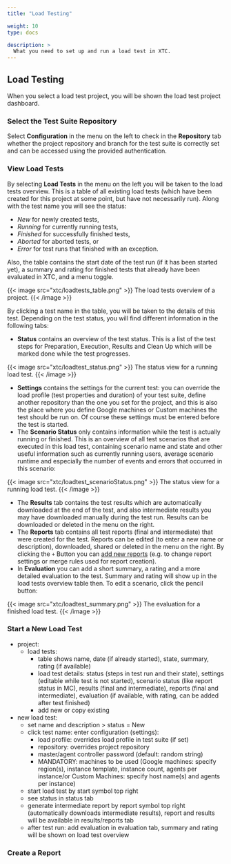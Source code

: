 ```yaml
---
title: "Load Testing"

weight: 10
type: docs

description: >
  What you need to set up and run a load test in XTC.
---
```


## Load Testing

When you select a load test project, you will be shown the load test project dashboard. 

### Select the Test Suite Repository

Select **Configuration** in the menu on the left to check in the **Repository** tab whether the project repository and branch for the test suite is correctly set and can be accessed using the provided authentication.

### View Load Tests

By selecting **Load Tests** in the menu on the left you will be taken to the load tests overview. This is a table of all existing load tests (which have been created for this project at some point, but have not necessarily run). Along with the test name you will see the status:
* _New_ for newly created tests,
* _Running_ for currently running tests, 
* _Finished_ for successfully finished tests, 
* _Aborted_ for aborted tests, or 
* _Error_ for test runs that finished with an exception.

Also, the table contains the start date of the test run (if it has been started yet), a summary and rating for finished tests that already have been evaluated in XTC, and a menu toggle. 

{{< image src="xtc/loadtests_table.png" >}}
The load tests overview of a project.
{{< /image >}}

By clicking a test name in the table, you will be taken to the details of this test. Depending on the test status, you will find different information in the following tabs:

* **Status** contains an overview of the test status. This is a list of the test steps for Preparation, Execution, Results and Clean Up which will be marked done while the test progresses. 

{{< image src="xtc/loadtest_status.png" >}}
The status view for a running load test.
{{< /image >}}

* **Settings** contains the settings for the current test: you can override the load profile (test properties and duration) of your test suite, define another repository than the one you set for the project, and this is also the place where you define Google machines or Custom machines the test should be run on. Of course these settings must be entered before the test is started. 
* The **Scenario Status** only contains information while the test is actually running or finished. This is an overview of all test scenarios that are executed in this load test, containing scenario name and state and other useful information such as currently running users, average scenario runtime and especially the number of events and errors that occurred in this scenario:

{{< image src="xtc/loadtest_scenarioStatus.png" >}}
The status view for a running load test.
{{< /image >}}

* The **Results** tab contains the test results which are automatically downloaded at the end of the test, and also intermediate results you may have downloaded manually during the test run. Results can be downloaded or deleted in the menu on the right.
* The **Reports** tab contains all test reports (final and intermediate) that were created for the test. Reports can be edited (to enter a new name or description), downloaded, shared or deleted in the menu on the right. By clicking the `+` Button you can [add new reports](#create-a-report) (e.g. to change report settings or merge rules used for report creation).
* In **Evaluation** you can add a short summary, a rating and a more detailed evaluation to the test. Summary and rating will show up in the load tests overview table then. To edit a scenario, click the pencil button:

{{< image src="xtc/loadtest_summary.png" >}}
The evaluation for a finished load test.
{{< /image >}}


### Start a New Load Test

* project: 
    * load tests: 
        * table shows name, date (if already started), state, summary, rating (if available)
        * load test details: status (steps in test run and their state), settings (editable while test is not started), scenario status (like report status in MC), results (final and intermediate), reports (final and intermediate), evaluation (if available, with rating, can be added after test finished) 
        * add new or copy existing
* new load test: 
    * set name and description > status = New
    * click test name: enter configuration (settings): 
        * load profile: overrides load profile in test suite (if set)
        * repository: overrides project repository
        * master/agent controller password (default: random string)
        * MANDATORY: machines to be used (Google machines: specify region(s), instance template, instance count, agents per instance/or Custom Machines: specify host name(s) and agents per instance)
    * start load test by start symbol top right
    * see status in status tab
    * generate intermediate report by report symbol top right (automatically downloads intermediate results), report and results will be available in results/reports tab
    * after test run: add evaluation in evaluation tab, summary and rating will be shown on load test overview

### Create a Report
